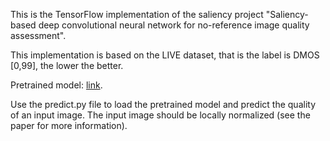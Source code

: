 This is the TensorFlow implementation of the saliency project "Saliency-based deep convolutional neural network for no-reference image quality assessment".  

This implementation is based on the LIVE dataset, that is the label is DMOS [0,99], the lower the better.

Pretrained model: [link](https://drive.google.com/file/d/1UnQYLgEgVSMv6lqWhAseUWgg3CEc-zMy/view?usp=sharing).

Use the predict.py file to load the pretrained model and predict the quality of an input image.
The input image should be locally normalized (see the paper for more information).
